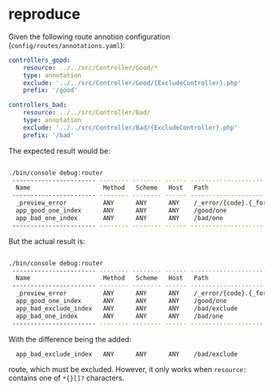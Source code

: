 # reproduce

Given the following route annotion configuration (`config/routes/annotations.yaml`):

```yaml
controllers_good:
    resource: ../../src/Controller/Good/*
    type: annotation
    exclude: '../../src/Controller/Good/{ExcludeController}.php'
    prefix: '/good'

controllers_bad:
    resource: ../../src/Controller/Bad/
    type: annotation
    exclude: '../../src/Controller/Bad/{ExcludeController}.php'
    prefix: '/bad'
```
The expected result would be:

```bash

./bin/console debug:router
 ----------------------- -------- -------- ------ --------------------------
  Name                    Method   Scheme   Host   Path                     
 ----------------------- -------- -------- ------ --------------------------
  _preview_error          ANY      ANY      ANY    /_error/{code}.{_format}
  app_good_one_index      ANY      ANY      ANY    /good/one
  app_bad_one_index       ANY      ANY      ANY    /bad/one
 ----------------------- -------- -------- ------ --------------------------

```

But the actual result is:

```bash

./bin/console debug:router
 ----------------------- -------- -------- ------ --------------------------
  Name                    Method   Scheme   Host   Path                     
 ----------------------- -------- -------- ------ --------------------------
  _preview_error          ANY      ANY      ANY    /_error/{code}.{_format}
  app_good_one_index      ANY      ANY      ANY    /good/one
  app_bad_exclude_index   ANY      ANY      ANY    /bad/exclude
  app_bad_one_index       ANY      ANY      ANY    /bad/one
 ----------------------- -------- -------- ------ --------------------------

```

With the difference being the added:

```
  app_bad_exclude_index   ANY      ANY      ANY    /bad/exclude
```

route, which must be excluded. However, it only works when `resource: ` contains one of `*{}[]?` characters.
